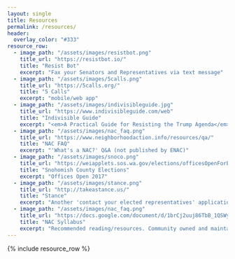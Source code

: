 ```yaml
---
layout: single
title: Resources
permalink: /resources/
header:
  overlay_color: "#333"
resource_row:
  - image_path: "/assets/images/resistbot.png"
    title_url: "https://resistbot.io/"
    title: "Resist Bot"
    excerpt: "Fax your Senators and Representatives via text message"
  - image_path: "/assets/images/5calls.png"
    title_url: "https://5calls.org/"
    title: "5 Calls"
    excerpt: "mobile/web app"
  - image_path: "/assets/images/indivisibleguide.jpg"
    title_url: "https://www.indivisibleguide.com/web"
    title: "Indivisible Guide"
    excerpt: "<em>A Practical Guide for Resisting the Trump Agenda</em><br/> Former congressional staffers reveal best practices for making Congress listen"
  - image_path: "/assets/images/nac_faq.png"
    title_url: "https://www.neighborhoodaction.info/resources/qa/"
    title: "NAC FAQ"
    excerpt: "'What's a NAC?' Q&A (not published by ENAC)"
  - image_path: "/assets/images/snoco.png"
    title_url: "https://weiapplets.sos.wa.gov/elections/officesOpenForElection?countyCode=SN"
    title: "Snohomish County Elections"
    excerpt: "Offices Open 2017"
  - image_path: "/assets/images/stance.png"
    title_url: "http://takeastance.us/"
    title: "Stance"
    excerpt: "Another 'contact your elected representatives' application"
  - image_path: "/assets/images/nac_faq.png"
    title_url: "https://docs.google.com/document/d/1brCj2uuj86TbB_1QSWyRosd5p8rzzjR3vlWQ2a3MT2A/pub"
    title: "NAC Syllabus"
    excerpt: "Recommended reading/resources. Community owned and maintained (not published by ENAC)"
---
```


{% include resource_row %}
